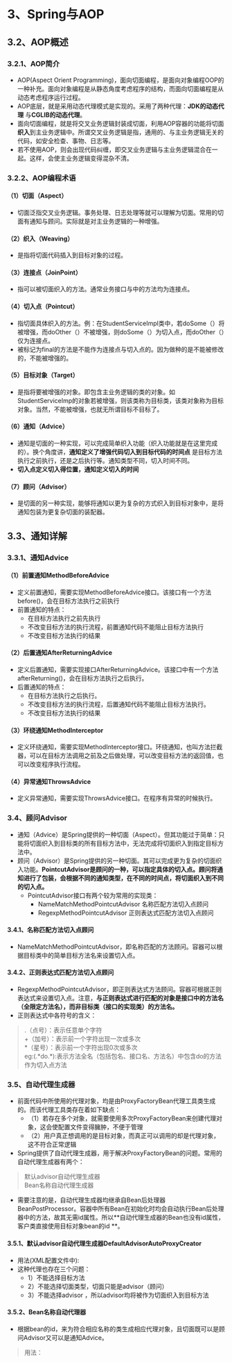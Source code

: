 # 3、Spring与AOP
## 3.2、AOP概述
### 3.2.1、AOP简介
* AOP(Aspect Orient Programming)，面向切面编程，是面向对象编程OOP的一种补充。面向对象编程是从静态角度考虑程序的结构，而面向切面编程是从动态考虑程序运行过程。
* AOP底层，就是采用动态代理模式是实现的。采用了两种代理：**JDK的动态代理** 与**CGLIB的动态代理**。
* 面向切面编程，就是将交叉业务逻辑封装成切面，利用AOP容器的功能将切面**织入**到主业务逻辑中。所谓交叉业务逻辑是指，通用的、与主业务逻辑无关的代码，如安全检查、事物、日志等。
* 若不使用AOP，则会出现代码纠缠，即交叉业务逻辑与主业务逻辑混合在一起。这样，会使主业务逻辑变得混杂不清。
### 3.2.2、AOP编程术语
#### （1）切面（Aspect）
* 切面泛指交叉业务逻辑。事务处理、日志处理等就可以理解为切面。常用的切面有通知与顾问。实际就是对主业务逻辑的一种增强。
#### （2）织入（Weaving）
* 是指将切面代码插入到目标对象的过程。
#### （3）连接点（JoinPoint）
* 指可以被切面织入的方法。通常业务接口与中的方法均为连接点。
#### （4）切入点（Pointcut）
* 指切面具体织入的方法。例：在StudentServiceImpl类中，若doSome（）将被增强，而doOther（）不被增强，则doSome（）为切入点，而doOther（）仅为连接点。
* 被标记为final的方法是不能作为连接点与切入点的。因为做种的是不能被修改的，不能被增强的。
#### （5）目标对象（Target）
* 是指将要被增强的对象。即包含主业务逻辑的类的对象。如StudentServiceImp的对象若被增强，则该类称为目标类，该类对象称为目标对象。当然，不能被增强，也就无所谓目标不目标了。
#### （6）通知（Advice）
* 通知是切面的一种实现，可以完成简单织入功能（织入功能就是在这里完成的）。换个角度讲，**通知定义了增强代码切入到目标代码的时间点** 是目标方法执行之前执行，还是之后执行等。通知类型不同，切入时间不同。
* **切入点定义切入得位置，通知定义切入的时间**
#### （7）顾问（Advisor）
* 是切面的另一种实现，能够将通知以更为复杂的方式织入到目标对象中，是将通知包装为更复杂切面的装配器。
## 3.3、通知详解
### 3.3.1、通知Advice
#### （1）前置通知MethodBeforeAdvice
* 定义前置通知，需要实现MethodBeforeAdvice接口。该接口有一个方法before()，会在目标方法执行之前执行
* 前置通知的特点：
  * 在目标方法执行之前先执行
  * 不改变目标方法的执行流程，前置通知代码不能阻止目标方法执行
  * 不改变目标方法执行的结果
#### （2）后置通知AfterReturningAdvice
* 定义后置通知，需要实现接口AfterReturningAdvice。该接口中有一个方法afterReturning()，会在目标方法执行之后执行。
* 后置通知的特点：
  * 在目标方法执行之后执行。
  * 不改变目标方法的执行流程，后置通知代码不能阻止目标方法执行。
  * 不改变目标方法执行的结果
#### （3）环绕通知MethodInterceptor
* 定义环绕通知，需要实现MethodInterceptor接口。环绕通知，也叫方法拦截器，可以在目标方法调用之前及之后做处理，可以改变目标方法的返回值，也可以改变程序执行流程。
#### （4）异常通知ThrowsAdvice
* 定义异常通知，需要实现ThrowsAdvice接口。在程序有异常的时候执行。
### 3.4、顾问Advisor
* 通知（Advice）是Spring提供的一种切面（Aspect）。但其功能过于简单：只能将切面织入到目标类的所有目标方法中，无法完成将切面织入到指定目标方法中。
* 顾问（Advisor）是Spring提供的另一种切面。其可以完成更为复杂的切面织入功能。**PointcutAdvisor是顾问的一种，可以指定具体的切入点。顾问将通知进行了包装，会根据不同的通知类型，在不同的时间点，将切面织入到不同的切入点。**
  * PointcutAdvisor接口有两个较为常用的实现类：
    * NameMatchMethodPointcutAdvisor 名称匹配方法切入点顾问
    * RegexpMethodPointcutAdvisor 正则表达式匹配方法切入点顾问
#### 3.4.1、名称匹配方法切入点顾问
* NameMatchMethodPointcutAdvisor，即名称匹配的方法顾问。容器可以根据目标类中的简单目标方法名来设置切入点。
#### 3.4.2、正则表达式匹配方法切入点顾问
* RegexpMethodPointcutAdvisor，即正则表达式方法顾问。容器可根据正则表达式来设置切入点。注意，**与正则表达式进行匹配的对象是接口中的方法名（全限定方法名），而非目标类（接口的实现类）的方法名。**
* 正则表达式中各符号的含义：
> .（点号）：表示任意单个字符<br>
  +（加号）：表示前一个字符出现一次或多次<br>
  \*（星号）：表示前一个字符出现0次或多次<br>
  eg:(.\*do.\*):表示方法全名（包括包名、接口名、方法名）中包含do的方法作为切入点方法
### 3.5、自动代理生成器
* 前面代码中所使用的代理对象，均是由ProxyFactoryBean代理工具类生成的。而该代理工具类存在着如下缺点：
  * （1）若存在多个对象，就需要使用多次ProxyFactoryBean来创建代理对象，这会使配置文件变得臃肿，不便于管理
  * （2）用户真正想调用的是目标对象，而真正可以调用的却是代理对象，这不符合正常逻辑
* Spring提供了自动代理生成器，用于解决ProxyFactoryBean的问题。常用的自动代理生成器有两个：
> 默认advisor自动代理生成器<br>
  Bean名称自动代理生成器
* 需要注意的是，自动代理生成器均继承自Bean后处理器BeanPostProcessor。容器中所有Bean在初始化时均会自动执行Bean后处理器中的方法，故其无需id属性。所以**自动代理生成器的Bean也没有id属性，客户类直接使用目标对象bean的id **。
#### 3.5.1、默认advisor自动代理生成器DefaultAdvisorAutoProxyCreator
* 用法(XML配置文件中):<bean class="org.springframework.aop.framework.autoproxy.DefaultAdvisorAutoProxyCreator"/>
* 这种代理也存在三个问题：
  * 1）不能选择目标方法
  * 2）不能选择切面类型，切面只能是advisor（顾问）
  * 3）不能选择advisor ，所以advisor均将被作为切面织入到目标方法
#### 3.5.2、Bean名称自动代理器
* 根据bean的id，来为符合相应名称的类生成相应代理对象，且切面既可以是顾问Advisor又可以是通知Advice。
> 用法：
  <bean class="org.springframework.aop.framework.autoproxy.BeanNameAutoProxyCreator">
          <property name="beanNames" value="myService"/>
          <!-- <property name="interceptorNames" value="myAfter"/> -->
          <property name="interceptorNames" value="myAdvisor"/>
  </bean>

